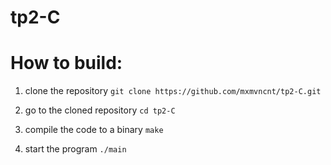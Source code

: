 # tp2-C

# How to build:

1. clone the repository
`git clone https://github.com/mxmvncnt/tp2-C.git`

2. go to the cloned repository
`cd tp2-C`

3. compile the code to a binary
`make`

4. start the program
`./main`
